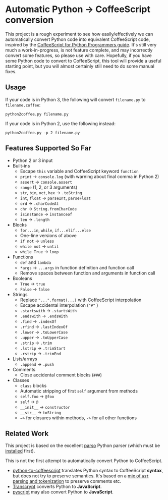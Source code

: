 # Automatic Python -> CoffeeScript conversion

This project is a rough experiment to see how easily/effectively we can
automatically convert Python code into equivalent CoffeeScript code,
inspired by the
[CoffeeScript for Python Programmers guide](https://edemaine.github.io/coffeescript-for-python/).
It's still very much a work-in-progress, is not feature complete,
and may incorrectly convert some features, so please use with care.
Hopefully, if you have some Python code to convert to CoffeeScript,
this tool will provide a useful starting point, but you will almost certainly
still need to do some manual fixes.

## Usage

If your code is in Python 3, the following will convert `filename.py` to
`filename.coffee`:
```
python2coffee.py filename.py
```

If your code is in Python 2, use the following instead:
```
python2coffee.py -p 2 filename.py
```

## Features Supported So Far

* Python 2 or 3 input
* Built-ins
  * Escape `this` variable and CoffeeScript keyword `function`
  * `print` -> `console.log` (with warning about final comma in Python 2)
  * `assert` -> `console.assert`
  * `range` (1, 2, or 3 arguments)
  * `str`, `bin`, `oct`, `hex` -> `.toString`
  * `int`, `float` -> `parseInt`, `parseFloat`
  * `ord` -> `.charCodeAt`
  * `chr` -> `String.fromCharCode`
  * `isinstance` -> `instanceof`
  * `len` -> `.length`
* Blocks
  * `for...in`, `while`, `if...elif...else`
  * One-line versions of above
  * `if not` -> `unless`
  * `while not` -> `until`
  * `while True` -> `loop`
* Functions
  * `def` and `lambda`
  * `*args` -> `...args` in function definition and function call
  * Remove spaces between function and arguments in function call
* Booleans
  * `True` -> `true`
  * `False` -> `false`
* Strings
  * Replace `"...".format(...)` with CoffeeScript interpolation
  * Escape accidental interpolation (`"#"` )
  * `.startswith` -> `.startsWith`
  * `.endswith` -> `.endsWith`
  * `.find` -> `.indexOf`
  * `.rfind` -> `.lastIndexOf`
  * `.lower` -> `.toLowerCase`
  * `.upper` -> `.toUpperCase`
  * `.strip` -> `.trim`
  * `.lstrip` -> `.trimStart`
  * `.rstrip` -> `.trimEnd`
* Lists/arrays
  * `.append` -> `.push`
* Comments
  * Close accidental comment blocks (`###`)
* Classes
  * `class` blocks
  * Automatic stripping of first `self` argument from methods
  * `self.foo` -> `@foo`
  * `self` -> `@`
  * `__init__` -> `constructor`
  * `__str__` -> `toString`
  * `=>` for closures within methods, `->` for all other functions

## Related Work

This project is based on the excellent
[parso](https://parso.readthedocs.io/en/latest/) Python parser
(which must be [installed](https://parso.readthedocs.io/en/latest/docs/installation.html) first).

This is not the first attempt to automatically convert Python to CoffeeScript.

* [python-to-coffeescript](https://github.com/edreamleo/python-to-coffeescript)
  translates Python syntax to CoffeeScript **syntax**, but does not try to
  preserve semantics.
  It's based on a [mix of `ast` parsing and tokenization](https://github.com/edreamleo/python-to-coffeescript/blob/master/theory.md) to preserve comments etc.
* [Transcrypt](http://www.transcrypt.org/) converts Python to **JavaScript**.
* [pyscript](https://github.com/avinoamr/pyscript/) may also convert Python to **JavaScript**.
